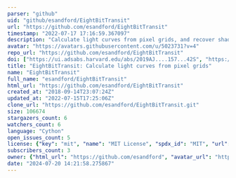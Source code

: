 ```yaml
---
parser: "github"
uid: "github/esandford/EightBitTransit"
url: "https://github.com/esandford/EightBitTransit"
timestamp: "2022-07-17 17:16:59.367097"
description: "Calculate light curves from pixel grids, and recover shadow images from light curves."
avatar: "https://avatars.githubusercontent.com/u/5023731?v=4"
repo_url: "https://github.com/esandford/EightBitTransit"
doi: ["https://ui.adsabs.harvard.edu/abs/2019AJ....157...42S", "https://ui.adsabs.harvard.edu/abs/2019ascl.soft04013S/abstract"]
title: "EightBitTransit: Calculate light curves from pixel grids"
name: "EightBitTransit"
full_name: "esandford/EightBitTransit"
html_url: "https://github.com/esandford/EightBitTransit"
created_at: "2018-09-14T23:07:24Z"
updated_at: "2022-07-15T17:25:06Z"
clone_url: "https://github.com/esandford/EightBitTransit.git"
size: 106674
stargazers_count: 6
watchers_count: 6
language: "Cython"
open_issues_count: 5
license: {"key": "mit", "name": "MIT License", "spdx_id": "MIT", "url": "https://api.github.com/licenses/mit", "node_id": "MDc6TGljZW5zZTEz"}
subscribers_count: 3
owner: {"html_url": "https://github.com/esandford", "avatar_url": "https://avatars.githubusercontent.com/u/5023731?v=4", "login": "esandford", "type": "User"}
date: "2024-07-20 14:21:58.275867"
---
```

